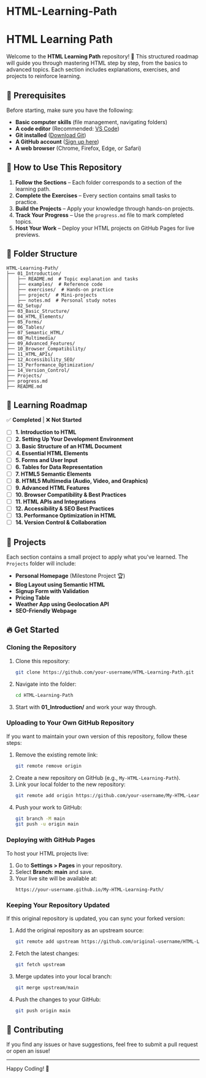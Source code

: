 # HTML-Learning-Path
# HTML Learning Path

Welcome to the **HTML Learning Path** repository! 🚀 This structured roadmap will guide you through mastering HTML step by step, from the basics to advanced topics. Each section includes explanations, exercises, and projects to reinforce learning.

## 📌 Prerequisites
Before starting, make sure you have the following:
- **Basic computer skills** (file management, navigating folders)
- **A code editor** (Recommended: [VS Code](https://code.visualstudio.com/))
- **Git installed** ([Download Git](https://git-scm.com/))
- **A GitHub account** ([Sign up here](https://github.com/))
- **A web browser** (Chrome, Firefox, Edge, or Safari)

## 📌 How to Use This Repository
1. **Follow the Sections** – Each folder corresponds to a section of the learning path.
2. **Complete the Exercises** – Every section contains small tasks to practice.
3. **Build the Projects** – Apply your knowledge through hands-on projects.
4. **Track Your Progress** – Use the `progress.md` file to mark completed topics.
5. **Host Your Work** – Deploy your HTML projects on GitHub Pages for live previews.

## 📂 Folder Structure
```
HTML-Learning-Path/
├── 01_Introduction/
│   ├── README.md  # Topic explanation and tasks
│   ├── examples/  # Reference code
│   ├── exercises/  # Hands-on practice
│   ├── project/  # Mini-projects
│   ├── notes.md  # Personal study notes
├── 02_Setup/
├── 03_Basic_Structure/
├── 04_HTML_Elements/
├── 05_Forms/
├── 06_Tables/
├── 07_Semantic_HTML/
├── 08_Multimedia/
├── 09_Advanced_Features/
├── 10_Browser_Compatibility/
├── 11_HTML_APIs/
├── 12_Accessibility_SEO/
├── 13_Performance_Optimization/
├── 14_Version_Control/
├── Projects/
├── progress.md
├── README.md
```

## 📖 Learning Roadmap
✅ **Completed** | ❌ **Not Started**

- [ ] **1. Introduction to HTML**
- [ ] **2. Setting Up Your Development Environment**
- [ ] **3. Basic Structure of an HTML Document**
- [ ] **4. Essential HTML Elements**
- [ ] **5. Forms and User Input**
- [ ] **6. Tables for Data Representation**
- [ ] **7. HTML5 Semantic Elements**
- [ ] **8. HTML5 Multimedia (Audio, Video, and Graphics)**
- [ ] **9. Advanced HTML Features**
- [ ] **10. Browser Compatibility & Best Practices**
- [ ] **11. HTML APIs and Integrations**
- [ ] **12. Accessibility & SEO Best Practices**
- [ ] **13. Performance Optimization in HTML**
- [ ] **14. Version Control & Collaboration**

## 🚀 Projects
Each section contains a small project to apply what you've learned. The `Projects` folder will include:

- **Personal Homepage** (Milestone Project 🏆)
- **Blog Layout using Semantic HTML**
- **Signup Form with Validation**
- **Pricing Table**
- **Weather App using Geolocation API**
- **SEO-Friendly Webpage**

## 🔥 Get Started
### **Cloning the Repository**
1. Clone this repository:
   ```sh
   git clone https://github.com/your-username/HTML-Learning-Path.git
   ```
2. Navigate into the folder:
   ```sh
   cd HTML-Learning-Path
   ```
3. Start with **01_Introduction/** and work your way through.

### **Uploading to Your Own GitHub Repository**
If you want to maintain your own version of this repository, follow these steps:
1. Remove the existing remote link:
   ```sh
   git remote remove origin
   ```
2. Create a new repository on GitHub (e.g., `My-HTML-Learning-Path`).
3. Link your local folder to the new repository:
   ```sh
   git remote add origin https://github.com/your-username/My-HTML-Learning-Path.git
   ```
4. Push your work to GitHub:
   ```sh
   git branch -M main
   git push -u origin main
   ```

### **Deploying with GitHub Pages**
To host your HTML projects live:
1. Go to **Settings > Pages** in your repository.
2. Select **Branch: main** and save.
3. Your live site will be available at:
   ```
   https://your-username.github.io/My-HTML-Learning-Path/
   ```

### **Keeping Your Repository Updated**
If this original repository is updated, you can sync your forked version:
1. Add the original repository as an upstream source:
   ```sh
   git remote add upstream https://github.com/original-username/HTML-Learning-Path.git
   ```
2. Fetch the latest changes:
   ```sh
   git fetch upstream
   ```
3. Merge updates into your local branch:
   ```sh
   git merge upstream/main
   ```
4. Push the changes to your GitHub:
   ```sh
   git push origin main
   ```

## 📢 Contributing
If you find any issues or have suggestions, feel free to submit a pull request or open an issue!

---

Happy Coding! 🎉
